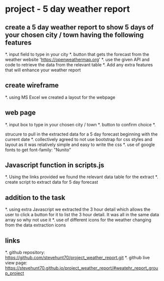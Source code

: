 # project - 5 day weather report
## create a 5 day weather report to show 5 days of your chosen city / town having the following features
*. input field to type in your city
*. button that gets the forecast from the weather website 'https://openweathermap.org'
*. use the given API and code to retrieve the data from the relevant table
*. Add any extra features that will enhance your weather report

## create wireframe
*. using MS Excel we created a layout for the webpage

## web page
*. input box to type in your chosen city / town
*. button to confirm choice
*. <div> strucure to pull in the extracted data for a 5 day forecast beginning with the current date
*. collectively agreed to not use bootstrap for css styles and layout as it was relatively simple and easy to write the css
*. use of google fonts to get font-family: "Nunito"

## Javascript function in scripts.js
*. Using the links provided we found the relevant data table for the extract
*. create script to extract data for 5 day forecast

## addition to the task
*. using extra Javascript we extracted the 3 hour detail which allows the user to click a button for it to list the 3 hour detail. It was all in the same data array so why not use it
*. use of different icons for the weather changing from the data extraction icons


## links
*. github repository: https://github.com/stevehunt70/project_weather_report.git
*. github live view page: https://stevehunt70.github.io/project_weather_report/#weatehr_report_group_project
